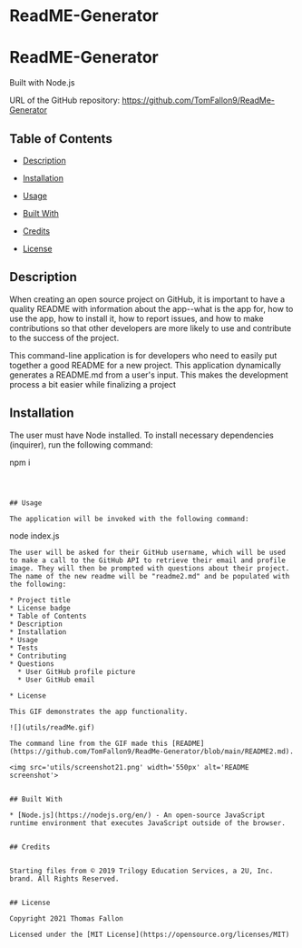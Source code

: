 # ReadME-Generator<div align="center">

# ReadME-Generator

Built with Node.js

URL of the GitHub repository: https://github.com/TomFallon9/ReadMe-Generator

</div>

## Table of Contents 

* [Description](#description)

* [Installation](#installation)
* [Usage](#usage)
* [Built With](#built-with)
* [Credits](#credits)
* [License](#license)

## Description

When creating an open source project on GitHub, it is important to have a quality README with information about the app--what is the app for, how to use the app, how to install it, how to report issues, and how to make contributions so that other developers are more likely to use and contribute to the success of the project.

This command-line application is for developers who need to easily put together a good README for a new project. This application dynamically generates a README.md from a user's input. This makes the development process a bit easier while finalizing a project



## Installation

The user must have Node installed. To install necessary dependencies  (inquirer), run the following command:

npm i
```



## Usage

The application will be invoked with the following command:

```
node index.js
```
The user will be asked for their GitHub username, which will be used to make a call to the GitHub API to retrieve their email and profile image. They will then be prompted with questions about their project.
The name of the new readme will be "readme2.md" and be populated with the following:

* Project title
* License badge
* Table of Contents
* Description
* Installation
* Usage
* Tests
* Contributing
* Questions
  * User GitHub profile picture
  * User GitHub email
 
* License

This GIF demonstrates the app functionality.

![](utils/readMe.gif)

The command line from the GIF made this [README](https://github.com/TomFallon9/ReadMe-Generator/blob/main/README2.md).

<img src='utils/screenshot21.png' width='550px' alt='README screenshot'>


## Built With

* [Node.js](https://nodejs.org/en/) - An open-source JavaScript runtime environment that executes JavaScript outside of the browser. 


## Credits


Starting files from © 2019 Trilogy Education Services, a 2U, Inc. brand. All Rights Reserved.


## License

Copyright 2021 Thomas Fallon

Licensed under the [MIT License](https://opensource.org/licenses/MIT)
